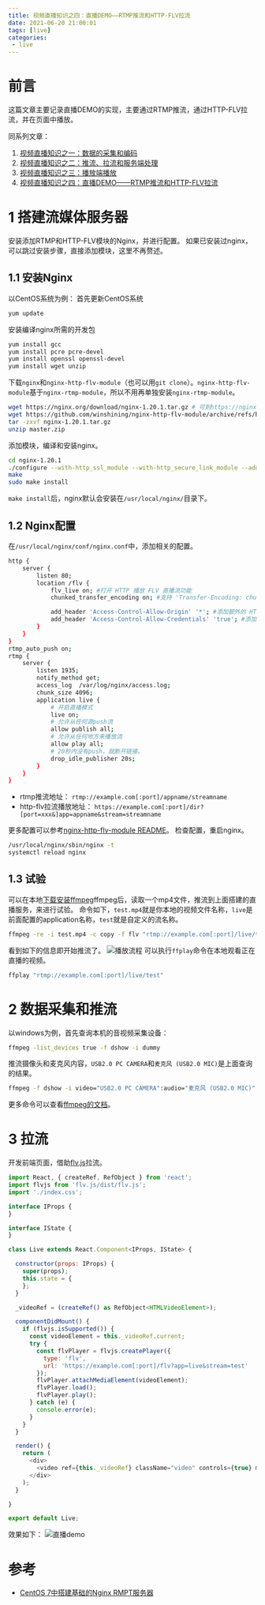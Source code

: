 ```yaml
---
title: 视频直播知识之四：直播DEMO——RTMP推流和HTTP-FLV拉流
date: 2021-06-20 21:00:01
tags: [live]
categories:
 - live
---
```


# 前言
这篇文章主要记录直播DEMO的实现，主要通过RTMP推流，通过HTTP-FLV拉流，并在页面中播放。

<!-- more -->

同系列文章：
 1. [视频直播知识之一：数据的采集和编码](/posts/video-1)
 2. [视频直播知识之二：推流、拉流和服务端处理](/posts/video-2)
 3. [视频直播知识之三：播放端播放](/posts/video-3)
 4. [视频直播知识之四：直播DEMO——RTMP推流和HTTP-FLV拉流](/posts/video-4)

# 1 搭建流媒体服务器
安装添加RTMP和HTTP-FLV模块的Nginx，并进行配置。
如果已安装过nginx，可以跳过安装步骤，直接添加模块，这里不再赘述。
## 1.1 安装Nginx
以CentOS系统为例：
首先更新CentOS系统
``` bash
yum update
```
安装编译nginx所需的开发包
``` bash
yum install gcc
yum install pcre pcre-devel
yum install openssl openssl-devel
yum install wget unzip
```
下载`nginx`和`nginx-http-flv-module`（也可以用`git clone`）。`nginx-http-flv-module`基于`nginx-rtmp-module`，所以不用再单独安装`nginx-rtmp-module`。
``` bash
wget https://nginx.org/download/nginx-1.20.1.tar.gz # 可到https://nginx.org/download/查看stable版本
wget https://github.com/winshining/nginx-http-flv-module/archive/refs/heads/master.zip
tar -zxvf nginx-1.20.1.tar.gz
unzip master.zip
```
添加模块，编译和安装nginx。
``` bash
cd nginx-1.20.1
./configure --with-http_ssl_module --with-http_secure_link_module --add-module=../nginx-http-flv-module-master
make
sudo make install
```
`make install`后，nginx默认会安装在`/usr/local/nginx/`目录下。
## 1.2 Nginx配置
在`/usr/local/nginx/conf/nginx.conf`中，添加相关的配置。
``` bash
http {
    server {
        listen 80;
        location /flv {
            flv_live on; #打开 HTTP 播放 FLV 直播流功能
            chunked_transfer_encoding on; #支持 'Transfer-Encoding: chunked' 方式回复

            add_header 'Access-Control-Allow-Origin' '*'; #添加额外的 HTTP 头
            add_header 'Access-Control-Allow-Credentials' 'true'; #添加额外的 HTTP 头
        }
    }
}
rtmp_auto_push on;
rtmp {
    server {
        listen 1935;
        notify_method get;
        access_log  /var/log/nginx/access.log;
        chunk_size 4096;
        application live {
            # 开启直播模式
            live on;
            # 允许从任何源push流
            allow publish all;
            # 允许从任何地方来播放流
            allow play all;
            # 20秒内没有push，就断开链接。
            drop_idle_publisher 20s;
        }
    }
}
```
 - rtmp推流地址：
 `rtmp://example.com[:port]/appname/streamname`
 - http-flv拉流播放地址：
 `https://example.com[:port]/dir?[port=xxx&]app=appname&stream=streamname`

更多配置可以参考[nginx-http-flv-module README](https://github.com/winshining/nginx-http-flv-module/blob/master/README.CN.md)。
检查配置，重启nginx。
``` bash
/usr/local/nginx/sbin/nginx -t
systemctl reload nginx
```

## 1.3 试验
可以在本地[下载安装ffmpeg](https://ffmpeg.org/download.html#build-linux)ffmpeg后，读取一个mp4文件，推流到上面搭建的直播服务，来进行试验。
命令如下，`test.mp4`就是你本地的视频文件名称，`live`是前面配置的application名称，`test`就是自定义的流名称。
``` bash
ffmpeg -re -i test.mp4 -c copy -f flv "rtmp://example.com[:port]/live/test"
```
看到如下的信息即开始推流了。
![播放流程](/assets/img/2021/06/ffmpeg-push.png)
可以执行`ffplay`命令在本地观看正在直播的视频。
``` bash
ffplay "rtmp://example.com[:port]/live/test"
```

# 2 数据采集和推流
以windows为例，首先查询本机的音视频采集设备：
``` bash
ffmpeg -list_devices true -f dshow -i dummy
```
推流摄像头和麦克风内容，`USB2.0 PC CAMERA`和`麦克风 (USB2.0 MIC)`是上面查询的结果。
``` bash
ffmpeg -f dshow -i video="USB2.0 PC CAMERA":audio="麦克风 (USB2.0 MIC)" -vcodec libx264 -acodec aac -f flv "rtmp://example.com[:port]/live/test"
```
更多命令可以查看[ffmpeg的文档](https://ffmpeg.org/ffmpeg.html)。

# 3 拉流
开发前端页面，借助[flv.js](https://github.com/bilibili/flv.js)拉流。
``` js
import React, { createRef, RefObject } from 'react';
import flvjs from 'flv.js/dist/flv.js';
import './index.css';

interface IProps {
}

interface IState {
}

class Live extends React.Component<IProps, IState> {

  constructor(props: IProps) {
    super(props);
    this.state = {
    };
  }

  _videoRef = (createRef() as RefObject<HTMLVideoElement>);

  componentDidMount() {
    if (flvjs.isSupported()) {
      const videoElement = this._videoRef.current;
      try {
        const flvPlayer = flvjs.createPlayer({
          type: 'flv',
          url: 'https://example.com[:port]/flv?app=live&stream=test'
        });
        flvPlayer.attachMediaElement(videoElement);
        flvPlayer.load();
        flvPlayer.play();
      } catch (e) {
        console.error(e);
      }
    }
  }

  render() {
    return (
      <div>
        <video ref={this._videoRef} className="video" controls={true} muted={true}></video>
      </div>
    );
  }

}

export default Live;
```
效果如下：
![直播demo](/assets/img/2021/06/live.png)

# 参考
 - [CentOS 7中搭建基础的Nginx RMPT服务器](https://www.jibing57.com/2020/07/29/how-to-setup-nginx-rtmp-on-centos-7/)